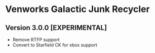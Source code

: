 # Venworks Galactic Junk Recycler

## Version 3.0.0 [EXPERIMENTAL]
* Remove RTFP support
* Convert to Starfield CK for xbox support

